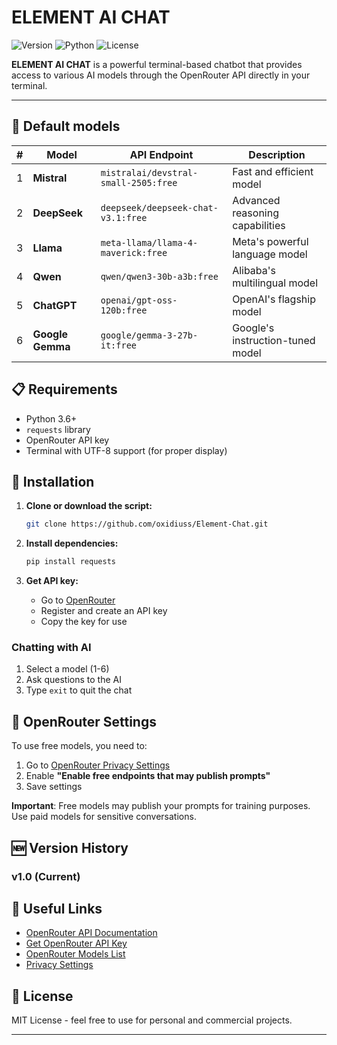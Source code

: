 # ELEMENT AI CHAT

![Version](https://img.shields.io/badge/version-1.0-blue.svg)
![Python](https://img.shields.io/badge/python-3.6+-green.svg)
![License](https://img.shields.io/badge/license-MIT-yellow.svg)

**ELEMENT AI CHAT** is a powerful terminal-based chatbot that provides access to various AI models through the OpenRouter API directly in your terminal.

---

## 🤖 Default models

| # | Model | API Endpoint | Description |
|---|-------|--------------|-------------|
| 1 | **Mistral** | `mistralai/devstral-small-2505:free` | Fast and efficient model |
| 2 | **DeepSeek** | `deepseek/deepseek-chat-v3.1:free` | Advanced reasoning capabilities |
| 3 | **Llama** | `meta-llama/llama-4-maverick:free` | Meta's powerful language model |
| 4 | **Qwen** | `qwen/qwen3-30b-a3b:free` | Alibaba's multilingual model |
| 5 | **ChatGPT** | `openai/gpt-oss-120b:free` | OpenAI's flagship model |
| 6 | **Google Gemma** | `google/gemma-3-27b-it:free` | Google's instruction-tuned model |

## 📋 Requirements

- Python 3.6+
- `requests` library
- OpenRouter API key
- Terminal with UTF-8 support (for proper display)

## 🚀 Installation

1. **Clone or download the script:**
   ```bash
   git clone https://github.com/oxidiuss/Element-Chat.git
   ```

2. **Install dependencies:**
   ```bash
   pip install requests
   ```

3. **Get API key:**
   - Go to [OpenRouter](https://openrouter.ai/keys)
   - Register and create an API key
   - Copy the key for use

### Chatting with AI

1. Select a model (1-6)
2. Ask questions to the AI
3. Type `exit` to quit the chat

## 🔧 OpenRouter Settings

To use free models, you need to:

1. Go to [OpenRouter Privacy Settings](https://openrouter.ai/settings/privacy)
2. Enable **"Enable free endpoints that may publish prompts"**
3. Save settings

**Important**: Free models may publish your prompts for training purposes. Use paid models for sensitive conversations.

## 🆕 Version History

### v1.0 (Current)

## 🔗 Useful Links

- [OpenRouter API Documentation](https://openrouter.ai/docs)
- [Get OpenRouter API Key](https://openrouter.ai/keys)
- [OpenRouter Models List](https://openrouter.ai/models)
- [Privacy Settings](https://openrouter.ai/settings/privacy)

## 📄 License

MIT License - feel free to use for personal and commercial projects.

---
